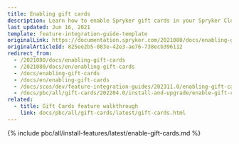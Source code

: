 ```yaml
---
title: Enabling gift cards
description: Learn how to enable Spryker gift cards in your Spryker Cloud Commerce OS project.
last_updated: Jun 16, 2021
template: feature-integration-guide-template
originalLink: https://documentation.spryker.com/2021080/docs/enabling-gift-cards
originalArticleId: 825ee2b5-083e-42e3-ae76-738ecb396112
redirect_from:
  - /2021080/docs/enabling-gift-cards
  - /2021080/docs/en/enabling-gift-cards
  - /docs/enabling-gift-cards
  - /docs/en/enabling-gift-cards
  - /docs/scos/dev/feature-integration-guides/202311.0/enabling-gift-cards.html
  - /docs/pbc/all/gift-cards/202204.0/install-and-upgrade/enable-gift-cards.html
related:
  - title: Gift Cards feature walkthrough
    link: docs/pbc/all/gift-cards/latest/gift-cards.html
---
```


{% include pbc/all/install-features/latest/enable-gift-cards.md %} <!-- To edit, see /_includes/pbc/all/install-features/202311.0/enable-gift-cards.md -->
